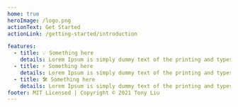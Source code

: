 ```yaml
---
home: true
heroImage: /logo.png
actionText: Get Started
actionLink: /getting-started/introduction

features:
  - title: 💡 Something here
    details: Lorem Ipsum is simply dummy text of the printing and typesetting industry. Lorem Ipsum has been the industry's standard dummy text ever since the 1500s, when an unknown printer took a galley of type and scrambled it to make a type specimen book. It has survived not only five centuries, but also the leap into electronic typesetting, remaining essentially unchanged. It was popularised in the 1960s with the release of Letraset sheets containing Lorem Ipsum passages, and more recently with desktop publishing software like Aldus PageMaker including versions of Lorem Ipsum
  - title: ⚡️ Something here
    details: Lorem Ipsum is simply dummy text of the printing and typesetting industry. Lorem Ipsum has been the industry's standard dummy text ever since the 1500s, when an unknown printer took a galley of type and scrambled it to make a type specimen book. It has survived not only five centuries, but also the leap into electronic typesetting, remaining essentially unchanged. It was popularised in the 1960s with the release of Letraset sheets containing Lorem Ipsum passages, and more recently with desktop publishing software like Aldus PageMaker including versions of Lorem Ipsum
  - title: 🛠️ Something here
    details: Lorem Ipsum is simply dummy text of the printing and typesetting industry. Lorem Ipsum has been the industry's standard dummy text ever since the 1500s, when an unknown printer took a galley of type and scrambled it to make a type specimen book. It has survived not only five centuries, but also the leap into electronic typesetting, remaining essentially unchanged. It was popularised in the 1960s with the release of Letraset sheets containing Lorem Ipsum passages, and more recently with desktop publishing software like Aldus PageMaker including versions of Lorem Ipsum
footer: MIT Licensed | Copyright © 2021 Tony Liu
---
```


<div class="demo">
  <m-alert type="info" title="This is cool" />
  <m-alert type="info" title="Try this out, mosha ui" />
  <m-alert type="info" title="Created with love and fun, good good" />
  <m-alert type="info" title="2021 latest trend!" />
  <m-alert type="info" title="Light weight" />
</div>
